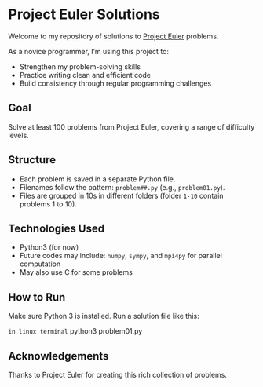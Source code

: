 # Project Euler Solutions
Welcome to my repository of solutions to [Project Euler](https://projecteuler.net/archives) problems.

As a novice programmer, I’m using this project to:
- Strengthen my problem-solving skills
- Practice writing clean and efficient code
- Build consistency through regular programming challenges

## Goal
Solve at least 100 problems from Project Euler, covering a range of difficulty levels.

## Structure
- Each problem is saved in a separate Python file.
- Filenames follow the pattern: `problem##.py` (e.g., `problem01.py`).
- Files are grouped in 10s in different folders (folder `1-10` contain problems 1 to 10).

## Technologies Used
- Python3 (for now)
- Future codes may include: `numpy`, `sympy`, and `mpi4py` for parallel computation
- May also use C for some problems

## How to Run
Make sure Python 3 is installed. Run a solution file like this:

`in linux terminal`
python3 problem01.py

## Acknowledgements
Thanks to Project Euler for creating this rich collection of problems.
